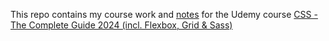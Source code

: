 This repo contains my course work and [notes](NOTES.md) for the Udemy course [CSS - The Complete Guide 2024 (incl. Flexbox, Grid & Sass)](https://www.udemy.com/course/css-the-complete-guide-incl-flexbox-grid-sass)

